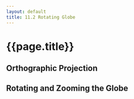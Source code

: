 ```yaml
---
layout: default
title: 11.2 Rotating Globe
---
```


<!-- Include the TopoJSON library and the CSS styles -->
<script src="{{site.baseurl}}/assets/js/lib/topojson.js"></script>
<link rel="stylesheet" type="text/css" href="{{site.baseurl}}/chapter11/maps.css">

<h1 class="section-title">{{page.title}}</h1>

<h2 class="section-subtitle">Orthographic Projection</h2>

<div id="map-orthographic-clip"></div>

<script>
    d3.json('/chapter11/data/land.json', function(error, data) {

        if (error) { console.error(error); }

        // Width and height of the SVG element
        var width = 600, height = 300;

        var geojson = topojson.feature(data, data.objects.ne_50m_land);

        // Create and configure an instance of the Orthographic projection
        var orthographic = d3.geo.orthographic()
            .scale(height / 2)
            .translate([width / 2, height / 2])
            .clipAngle(90);

        // Create and configure the geographic path generator
        var path = d3.geo.path()
            .projection(orthographic);

        var div = d3.select('#map-orthographic-clip'),
            svg = div.append('svg')
                .attr('width', width)
                .attr('height', height);

        // Globe
        svg.append('path').datum({type: 'Sphere'})
            .attr('class', 'globe')
            .attr('d', path);

        // Features
        svg.append('path').datum(geojson)
            .attr('class', 'land')
            .attr('d', path);

        // Create the graticule lines and append them to the SVG container
        var graticule = d3.geo.graticule();

        svg.append('path').datum(graticule())
            .attr('class', 'graticule')
            .attr('d', path);
    });
</script>


<h2 class="section-subtitle">Rotating and Zooming the Globe</h2>

<div id="map-zoom-orthographic"></div>

<script>
    d3.json('/chapter11/data/land.json', function(error, data) {

        if (error) { console.error(error); }

        var width = 800,
            height = 400;

        var geojson = topojson.feature(data, data.objects.ne_50m_land);

        // Store the rotation and scale of the projection
        var state = {x: 0, y: -45, scale: height / 2};

        // Configure the Orthographic projection
        var orthographic = d3.geo.orthographic()
            .scale(state.scale)
            .translate([width / 2, height / 2])
            .clipAngle(90)
            .rotate([state.x, state.y]);

        // Create and configure the geographic path generator
        var path = d3.geo.path()
            .projection(orthographic);

        var div = d3.select('#map-zoom-orthographic'),
            svg = div.append('svg')
                .attr('width', width)
                .attr('height', height);

        // Globe
        var globe = svg.append('path').datum({type: 'Sphere'})
            .attr('class', 'globe')
            .attr('d', path);

        // Features
        var land = svg.append('path').datum(geojson)
            .attr('class', 'land')
            .attr('d', path);

        // Create the graticule lines and append them to the SVG container
        var graticule = d3.geo.graticule();

        var lines = svg.append('path').datum(graticule())
            .attr('class', 'graticule')
            .attr('d', path);

        // Append the overlay and set its attributes
        var overlay = svg.append('circle').datum(state)
            .attr('r', height / 2)
            .attr('transform', 'translate(' + [width / 2, height / 2] + ')')
            .attr('fill-opacity', 0);

        // Create and configure the zoom behavior
        var zoomBehavior = d3.behavior.zoom()
            .scaleExtent([0.5, 8])
            .on('zoom', zoom);

        // Add event listeners for the zoom gestures to the overlay
        overlay.call(zoomBehavior);

        function zoom(d) {

            // Compute the projection scale and the constant
            var scale = d3.event.scale,
                dx = d3.event.translate[0],
                dy = d3.event.translate[1];

            // Maps the translation vector to rotation angles
            d.x = 180 / width * dx;    // Horizontal rotation
            d.y = -180 / height * dy;  // Vertical rotation

            // Update the projection with the new rotation and scale
            orthographic
                .rotate([d.x, d.y])
                .scale(d.scale * scale);

            // Recompute the paths and the overlay radius
            svg.selectAll('path').attr('d', path);
            overlay.attr('r', scale * height / 2);
        }


    });
</script>